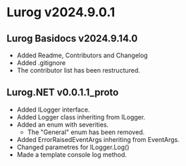 # Lurog v2024.9.0.1

## Lurog Basidocs v2024.9.14.0

- Added Readme, Contributors and Changelog
- Added .gitignore
- The contributor list has been restructured.

## Lurog.NET v0.0.1.1_proto

- Added ILogger interface.
- Added Logger class inheriting from ILogger.
- Added an enum with severities.
	- The "General" enum has been removed.
- Added ErrorRaisedEventArgs inheriting from EventArgs.
- Changed parametres for ILogger.Log()
- Made a template console log method.